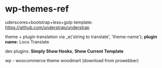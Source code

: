 # wp-themes-ref

uderscores+bootstrap+less+gulp template: https://github.com/understrap/understrap

theme + plugin translation via _e('string to translate', 'theme-name');  __plugin name:__ Loco Translate

dev plugins: __Simply Show Hooks__, __Show Current Template__

wp - woocommerce theme woodmart (download from prowebber)
